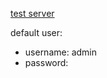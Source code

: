 

[test server](https://staging.centralhardware.ru/swagger-ui/index.html)

default user: 

- username: admin
- password: 